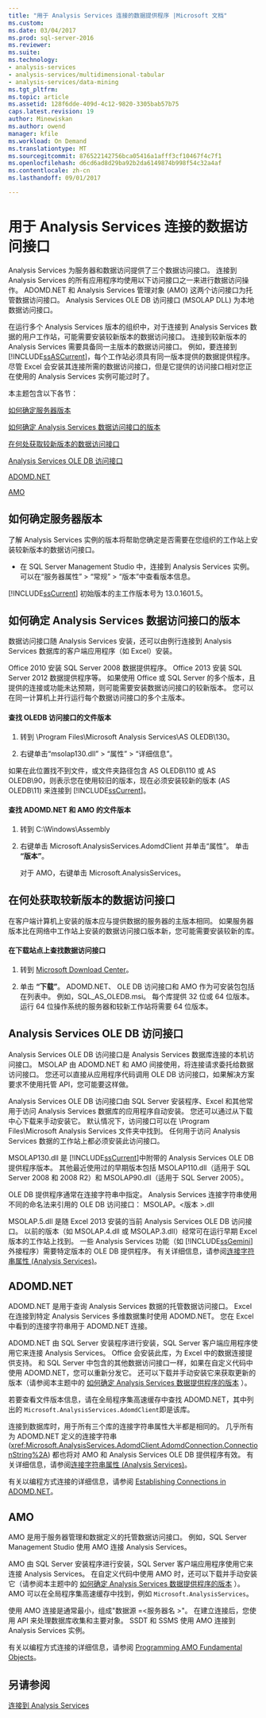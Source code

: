 ```yaml
---
title: "用于 Analysis Services 连接的数据提供程序 |Microsoft 文档"
ms.custom: 
ms.date: 03/04/2017
ms.prod: sql-server-2016
ms.reviewer: 
ms.suite: 
ms.technology:
- analysis-services
- analysis-services/multidimensional-tabular
- analysis-services/data-mining
ms.tgt_pltfrm: 
ms.topic: article
ms.assetid: 128f6dde-409d-4c12-9820-3305bab57b75
caps.latest.revision: 19
author: Minewiskan
ms.author: owend
manager: kfile
ms.workload: On Demand
ms.translationtype: MT
ms.sourcegitcommit: 876522142756bca05416a1afff3cf10467f4c7f1
ms.openlocfilehash: d6cd6ad8d29ba92b2da6149874b998f54c32a4af
ms.contentlocale: zh-cn
ms.lasthandoff: 09/01/2017

---
```

# <a name="data-providers-used-for-analysis-services-connections"></a>用于 Analysis Services 连接的数据访问接口
  Analysis Services 为服务器和数据访问提供了三个数据访问接口。 连接到 Analysis Services 的所有应用程序均使用以下访问接口之一来进行数据访问操作。 ADOMD.NET 和 Analysis Services 管理对象 (AMO) 这两个访问接口为托管数据访问接口。 Analysis Services OLE DB 访问接口 (MSOLAP DLL) 为本地数据访问接口。  
  
 在运行多个 Analysis Services 版本的组织中，对于连接到 Analysis Services 数据的用户工作站，可能需要安装较新版本的数据访问接口。 连接到较新版本的 Analysis Services 需要具备同一主版本的数据访问接口。 例如，要连接到 [!INCLUDE[ssASCurrent](../../includes/ssascurrent-md.md)]，每个工作站必须具有同一版本提供的数据提供程序。 尽管 Excel 会安装其连接所需的数据访问接口，但是它提供的访问接口相对您正在使用的 Analysis Services 实例可能过时了。  
  
 本主题包含以下各节：  
  
 [如何确定服务器版本](#bkmk_ServVers)  
  
 [如何确定 Analysis Services 数据访问接口的版本](#bkmk_LibUpdate)  
  
 [在何处获取较新版本的数据访问接口](#bkmk_downloadsite)  
  
 [Analysis Services OLE DB 访问接口](#bkmk_OLE)  
  
 [ADOMD.NET](#bkmk_ADOMD)  
  
 [AMO](#blkmk_AMO)  
  
##  <a name="bkmk_ServVers"></a> 如何确定服务器版本  
 了解 Analysis Services 实例的版本将帮助您确定是否需要在您组织的工作站上安装较新版本的数据访问接口。  
  
-   在 SQL Server Management Studio 中，连接到 Analysis Services 实例。 可以在“服务器属性” > “常规” > “版本”中查看版本信息。  
  
 [!INCLUDE[ssCurrent](../../includes/sscurrent-md.md)] 初始版本的主工作版本号为 13.0.1601.5。  
  
  
##  <a name="bkmk_LibUpdate"></a> 如何确定 Analysis Services 数据访问接口的版本  
 数据访问接口随 Analysis Services 安装，还可以由例行连接到 Analysis Services 数据库的客户端应用程序（如 Excel）安装。  
  
 Office 2010 安装 SQL Server 2008 数据提供程序。 Office 2013 安装 SQL Server 2012 数据提供程序等。 如果使用 Office 或 SQL Server 的多个版本，且提供的连接或功能未达预期，则可能需要安装数据访问接口的较新版本。 您可以在同一计算机上并行运行每个数据访问接口的多个主版本。  
  
#### <a name="find-the-file-version-of-the-oledb-provider"></a>查找 OLEDB 访问接口的文件版本  
  
1.  转到 \Program Files\Microsoft Analysis Services\AS OLEDB\130。  
  
2.  右键单击“msolap130.dll” > “属性” > “详细信息”。  
  
 如果在此位置找不到文件，或文件夹路径包含 AS OLEDB\110 或 AS OLEDB\90，则表示您在使用较旧的版本，现在必须安装较新的版本 (AS OLEDB\11) 来连接到 [!INCLUDE[ssCurrent](../../includes/sscurrent-md.md)]。  
  
#### <a name="find-the-file-version-of-adomdnet-and-amo"></a>查找 ADOMD.NET 和 AMO 的文件版本  
  
1.  转到 C:\Windows\Assembly  
  
2.  右键单击 Microsoft.AnalysisServices.AdomdClient 并单击“属性”。 单击 **“版本”**。  
  
     对于 AMO，右键单击 Microsoft.AnalysisServices。  
  
##  <a name="bkmk_downloadsite"></a> 在何处获取较新版本的数据访问接口  
 在客户端计算机上安装的版本应与提供数据的服务器的主版本相同。 如果服务器版本比在网络中工作站上安装的数据访问接口版本新，您可能需要安装较新的库。  
  
#### <a name="find-the-data-providers-on-the-download-site"></a>在下载站点上查找数据访问接口  
  
1.  转到 [Microsoft Download Center](https://www.microsoft.com/download/details.aspx?id=52676)。  
  
2.  单击 **“下载”**。 ADOMD.NET、 OLE DB 访问接口和 AMO 作为可安装包包括在列表中。 例如，SQL_AS_OLEDB.msi。 每个库提供 32 位或 64 位版本。 运行 64 位操作系统的服务器和较新工作站将需要 64 位版本。  
  
##  <a name="bkmk_OLE"></a> Analysis Services OLE DB 访问接口  
 Analysis Services OLE DB 访问接口是 Analysis Services 数据库连接的本机访问接口。 MSOLAP 由 ADOMD.NET 和 AMO 间接使用，将连接请求委托给数据访问接口。 您还可以直接从应用程序代码调用 OLE DB 访问接口，如果解决方案要求不使用托管 API，您可能要这样做。  
  
 Analysis Services OLE DB 访问接口由 SQL Server 安装程序、Excel 和其他常用于访问 Analysis Services 数据库的应用程序自动安装。 您还可以通过从下载中心下载来手动安装它。 默认情况下，访问接口可以在 \Program Files\Microsoft Analysis Services 文件夹中找到。 任何用于访问 Analysis Services 数据的工作站上都必须安装此访问接口。  
  
 MSOLAP130.dll 是 [!INCLUDE[ssCurrent](../../includes/sscurrent-md.md)]中附带的 Analysis Services OLE DB 提供程序版本。 其他最近使用过的早期版本包括 MSOLAP110.dll（适用于 SQL Server 2008 和 2008 R2）和 MSOLAP90.dll（适用于 SQL Server 2005）。  
  
 OLE DB 提供程序通常在连接字符串中指定。 Analysis Services 连接字符串使用不同的命名法来引用的 OLE DB 访问接口： MSOLAP。\<版本 >.dll  
  
 MSOLAP.5.dll 是随 Excel 2013 安装的当前 Analysis Services OLE DB 访问接口。 以前的版本（如 MSOLAP.4.dll 或 MSOLAP.3.dll）经常可在运行早期 Excel 版本的工作站上找到。 一些 Analysis Services 功能（如 [!INCLUDE[ssGemini](../../includes/ssgemini-md.md)] 外接程序）需要特定版本的 OLE DB 提供程序。 有关详细信息，请参阅[连接字符串属性 (Analysis Services)](../../analysis-services/instances/connection-string-properties-analysis-services.md)。  
  
##  <a name="bkmk_ADOMD"></a> ADOMD.NET  
 ADOMD.NET 是用于查询 Analysis Services 数据的托管数据访问接口。 Excel 在连接到特定 Analysis Services 多维数据集时使用 ADOMD.NET。 您在 Excel 中看到的连接字符串用于 ADOMD.NET 连接。  
  
 ADOMD.NET 由 SQL Server 安装程序进行安装，SQL Server 客户端应用程序使用它来连接 Analysis Services。 Office 会安装此库，为 Excel 中的数据连接提供支持。 和 SQL Server 中包含的其他数据访问接口一样，如果在自定义代码中使用 ADOMD.NET，您可以重新分发它。 还可以下载并手动安装它来获取更新的版本（请参阅本主题中的 [如何确定 Analysis Services 数据提供程序的版本](#bkmk_LibUpdate) ）。  
  
 若要查看文件版本信息，请在全局程序集高速缓存中查找 ADOMD.NET，其中列出的 `Microsoft.AnalysisServices.AdomdClient`即是该库。  
  
 连接到数据库时，用于所有三个库的连接字符串属性大半都是相同的。 几乎所有为 ADOMD.NET 定义的连接字符串 (<xref:Microsoft.AnalysisServices.AdomdClient.AdomdConnection.ConnectionString%2A>) 都也将对 AMO 和 Analysis Services OLE DB 提供程序有效。 有关详细信息，请参阅[连接字符串属性 (Analysis Services)](../../analysis-services/instances/connection-string-properties-analysis-services.md)。  
  
 有关以编程方式连接的详细信息，请参阅 [Establishing Connections in ADOMD.NET](../../analysis-services/multidimensional-models-adomd-net-client/connections-in-adomd-net.md)。  
  
##  <a name="blkmk_AMO"></a> AMO  
 AMO 是用于服务器管理和数据定义的托管数据访问接口。 例如，SQL Server Management Studio 使用 AMO 连接 Analysis Services。  
  
 AMO 由 SQL Server 安装程序进行安装，SQL Server 客户端应用程序使用它来连接 Analysis Services。 在自定义代码中使用 AMO 时，还可以下载并手动安装它（请参阅本主题中的 [如何确定 Analysis Services 数据提供程序的版本](#bkmk_LibUpdate) ）。 AMO 可以在全局程序集高速缓存中找到，例如 `Microsoft.AnalysisServices`。  
  
 使用 AMO 连接是通常最小，组成"数据源 =\<服务器名 >"。 在建立连接后，您使用 API 来处理数据库收集和主要对象。 SSDT 和 SSMS 使用 AMO 连接到 Analysis Services 实例。  
  
 有关以编程方式连接的详细信息，请参阅 [Programming AMO Fundamental Objects](../../analysis-services/multidimensional-models/analysis-management-objects/programming-amo-fundamental-objects.md)。  
  
## <a name="see-also"></a>另请参阅  
 [连接到 Analysis Services](../../analysis-services/instances/connect-to-analysis-services.md)  
  
  

